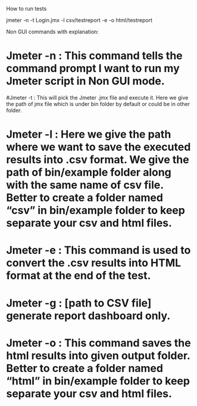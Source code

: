 How to run tests 

jmeter -n -t Login.jmx -l csv/testreport -e -o html/testreport

Non GUI commands with explanation:
# Jmeter -n : This command tells the command prompt I want to run my Jmeter script in Non GUI mode.
#Jmeter -t : This will pick the Jmeter .jmx file and execute it. Here we give the path of jmx file which is under bin folder by default or could be in other folder.
# Jmeter -l : Here we give the path where we want to save the executed results into .csv format. We give the path of bin/example folder along with the same name of csv file. Better to create a folder named “csv” in bin/example folder to keep separate your csv and html files.
# Jmeter -e : This command is used to convert the .csv results into HTML format at the end of the test.
# Jmeter -g : [path to CSV file] generate report dashboard only.
# Jmeter -o : This command saves the html results into given output folder. Better to create a folder named “html” in bin/example folder to keep separate your csv and html files.


